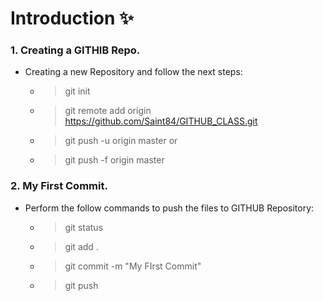 # Introduction ✨


### 1. Creating a GITHIB Repo.
- Creating a new Repository and follow the next steps:
    - > git init
    - > git remote add origin https://github.com/Saint84/GITHUB_CLASS.git
    - > git push -u origin master or 
    - > git push -f origin master

### 2. My First Commit.
- Perform the follow commands to push the files to GITHUB Repository:
    - > git status
    - > git add .
    - > git commit -m "My FIrst Commit"
    - > git push


